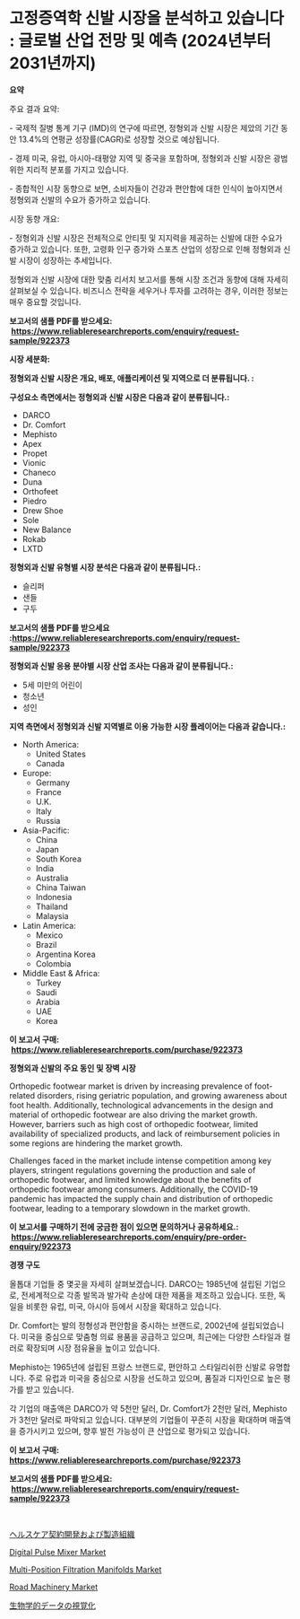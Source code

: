 <p><h1>고정증역학 신발 시장을 분석하고 있습니다 : 글로벌 산업 전망 및 예측 (2024년부터 2031년까지)</h1></p><p><strong>요약</strong></p>
<p><p>주요 결과 요약:</p><p>- 국제적 질병 통계 기구 (IMD)의 연구에 따르면, 정형외과 신발 시장은 제았의 기간 동안 13.4%의 연평균 성장률(CAGR)로 성장할 것으로 예상됩니다.</p><p>- 경제 미국, 유럽, 아시아-태평양 지역 및 중국을 포함하며, 정형외과 신발 시장은 광범위한 지리적 분포를 가지고 있습니다.</p><p>- 종합적인 시장 동향으로 보면, 소비자들이 건강과 편안함에 대한 인식이 높아지면서 정형외과 신발의 수요가 증가하고 있습니다.</p><p>시장 동향 개요:</p><p>- 정형외과 신발 시장은 전체적으로 안티핏 및 지지력을 제공하는 신발에 대한 수요가 증가하고 있습니다. 또한, 고령화 인구 증가와 스포츠 산업의 성장으로 인해 정형외과 신발 시장이 성장하는 추세입니다.</p><p>정형외과 신발 시장에 대한 맞춤 리서치 보고서를 통해 시장 조건과 동향에 대해 자세히 살펴보실 수 있습니다. 비즈니스 전략을 세우거나 투자를 고려하는 경우, 이러한 정보는 매우 중요할 것입니다.</p></p>
<p><strong>보고서의 샘플 PDF를 받으세요: &nbsp;<a href="https://www.reliableresearchreports.com/enquiry/request-sample/922373">https://www.reliableresearchreports.com/enquiry/request-sample/922373</a></strong></p>
<p><strong>시장 세분화:</strong></p>
<p><strong> 정형외과 신발 시장은 개요, 배포, 애플리케이션 및 지역으로 더 분류됩니다. :</strong></p>
<p><strong>구성요소 측면에서는 정형외과 신발 시장은 다음과 같이 분류됩니다.:</strong></p>
<p><ul><li>DARCO</li><li>Dr. Comfort</li><li>Mephisto</li><li>Apex</li><li>Propet</li><li>Vionic</li><li>Chaneco</li><li>Duna</li><li>Orthofeet</li><li>Piedro</li><li>Drew Shoe</li><li>Sole</li><li>New Balance</li><li>Rokab</li><li>LXTD</li></ul></p>
<p><strong> 정형외과 신발 유형별 시장 분석은 다음과 같이 분류됩니다.:</strong></p>
<p><ul><li>슬리퍼</li><li>샌들</li><li>구두</li></ul></p>
<p><strong>보고서의 샘플 PDF를 받으세요 :<a href="https://www.reliableresearchreports.com/enquiry/request-sample/922373">https://www.reliableresearchreports.com/enquiry/request-sample/922373</a></strong></p>
<p><strong> 정형외과 신발 응용 분야별 시장 산업 조사는 다음과 같이 분류됩니다.:</strong></p>
<p><ul><li>5세 미만의 어린이</li><li>청소년</li><li>성인</li></ul></p>
<p><strong>지역 측면에서 정형외과 신발 지역별로 이용 가능한 시장 플레이어는 다음과 같습니다.:</strong></p>
<p><ul>
    <li>
        North America:
        <ul>
            <li>United States</li>
            <li>Canada</li>
        </ul>
    </li>
    <li>
        Europe:
        <ul>
            <li>Germany</li>
            <li>France</li>
            <li>U.K.</li>
            <li>Italy</li>
            <li>Russia</li>
        </ul>
    </li>
    <li>
        Asia-Pacific:
        <ul>
            <li>China</li>
            <li>Japan</li>
            <li>South Korea</li>
            <li>India</li>
            <li>Australia</li>
            <li>China Taiwan</li>
            <li>Indonesia</li>
            <li>Thailand</li>
            <li>Malaysia</li>
        </ul>
    </li>
    <li>
        Latin America:
        <ul>
            <li>Mexico</li>
            <li>Brazil</li>
            <li>Argentina Korea</li>
            <li>Colombia</li>
        </ul>
    </li>
    <li>
        Middle East & Africa:
        <ul>
            <li>Turkey</li>
            <li>Saudi</li>
            <li>Arabia</li>
            <li>UAE</li>
            <li>Korea</li>
        </ul>
    </li>
    </ul></p>
<p><strong>이 보고서 구매: &nbsp;<a href="https://www.reliableresearchreports.com/purchase/922373">https://www.reliableresearchreports.com/purchase/922373</a></strong></p>
<p><strong>정형외과 신발의 주요 동인 및 장벽 시장</strong></p>
<p><p>Orthopedic footwear market is driven by increasing prevalence of foot-related disorders, rising geriatric population, and growing awareness about foot health. Additionally, technological advancements in the design and material of orthopedic footwear are also driving the market growth. However, barriers such as high cost of orthopedic footwear, limited availability of specialized products, and lack of reimbursement policies in some regions are hindering the market growth. </p><p>Challenges faced in the market include intense competition among key players, stringent regulations governing the production and sale of orthopedic footwear, and limited knowledge about the benefits of orthopedic footwear among consumers. Additionally, the COVID-19 pandemic has impacted the supply chain and distribution of orthopedic footwear, leading to a temporary slowdown in the market growth.</p></p>
<p><strong>이 보고서를 구매하기 전에 궁금한 점이 있으면 문의하거나 공유하세요.: &nbsp;<a href="https://www.reliableresearchreports.com/enquiry/pre-order-enquiry/922373">https://www.reliableresearchreports.com/enquiry/pre-order-enquiry/922373</a></strong></p>
<p><strong>경쟁 구도</strong></p>
<p><p>올톱대 기업들 중 몇곳을 자세히 살펴보겠습니다. DARCO는 1985년에 설립된 기업으로, 전세계적으로 각종 발목과 발가락 손상에 대한 제품을 제조하고 있습니다. 또한, 독일을 비롯한 유럽, 미국, 아시아 등에서 시장을 확대하고 있습니다. </p><p>Dr. Comfort는 발의 정형성과 편안함을 중시하는 브랜드로, 2002년에 설립되었습니다. 미국을 중심으로 맞춤형 의료 용품을 공급하고 있으며, 최근에는 다양한 스타일과 컬러로 확장되며 시장 점유율을 높이고 있습니다. </p><p>Mephisto는 1965년에 설립된 프랑스 브랜드로, 편안하고 스타일리쉬한 신발로 유명합니다. 주로 유럽과 미국을 중심으로 시장을 선도하고 있으며, 품질과 디자인으로 높은 평가를 받고 있습니다. </p><p>각 기업의 매출액은 DARCO가 약 5천만 달러, Dr. Comfort가 2천만 달러, Mephisto가 3천만 달러로 파악되고 있습니다. 대부분의 기업들이 꾸준히 시장을 확대하며 매출액을 증가시키고 있으며, 향후 발전 가능성이 큰 산업으로 평가되고 있습니다.</p></p>
<p><strong>이 보고서 구매: &nbsp; <a href="https://www.reliableresearchreports.com/purchase/922373">https://www.reliableresearchreports.com/purchase/922373</a></strong></p>
<p><strong>보고서의 샘플 PDF를 받으세요: &nbsp;<a href="https://www.reliableresearchreports.com/enquiry/request-sample/922373">https://www.reliableresearchreports.com/enquiry/request-sample/922373</a></strong><strong></strong></p>
<p>&nbsp;</p>
<p><p><a href="https://github.com/lababdou/Market-Research-Report-List-2/blob/main/2577774182512.md">ヘルスケア契約開発および製造組織</a></p><p><a href="https://issuu.com/reportprime-2/docs/digital-pulse-mixer-market-size-2030.pptx">Digital Pulse Mixer Market</a></p><p><a href="https://issuu.com/reportprime-2/docs/multi-position-filtration-manifolds-market-size-20">Multi-Position Filtration Manifolds Market</a></p><p><a href="https://github.com/josesg55/Market-Research-Report-List-1/blob/main/road-machinery-market.md">Road Machinery Market</a></p><p><a href="https://github.com/mohamedbakry57/Market-Research-Report-List-2/blob/main/8660085182511.md">生物学的データの視覚化</a></p></p>